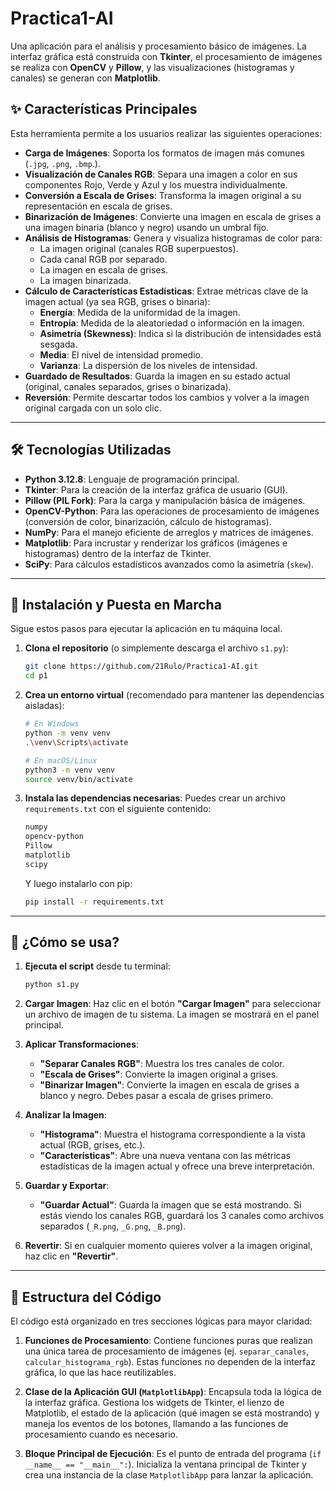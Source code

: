 # Practica1-AI

Una aplicación para el análisis y procesamiento básico de imágenes. La interfaz gráfica está construida con **Tkinter**, el procesamiento de imágenes se realiza con **OpenCV** y **Pillow**, y las visualizaciones (histogramas y canales) se generan con **Matplotlib**.

## ✨ Características Principales

Esta herramienta permite a los usuarios realizar las siguientes operaciones:

  * **Carga de Imágenes**: Soporta los formatos de imagen más comunes (`.jpg`, `.png`, `.bmp`.).
  * **Visualización de Canales RGB**: Separa una imagen a color en sus componentes Rojo, Verde y Azul y los muestra individualmente.
  * **Conversión a Escala de Grises**: Transforma la imagen original a su representación en escala de grises.
  * **Binarización de Imágenes**: Convierte una imagen en escala de grises a una imagen binaria (blanco y negro) usando un umbral fijo.
  * **Análisis de Histogramas**: Genera y visualiza histogramas de color para:
      * La imagen original (canales RGB superpuestos).
      * Cada canal RGB por separado.
      * La imagen en escala de grises.
      * La imagen binarizada.
  * **Cálculo de Características Estadísticas**: Extrae métricas clave de la imagen actual (ya sea RGB, grises o binaria):
      * **Energía**: Medida de la uniformidad de la imagen.
      * **Entropía**: Medida de la aleatoriedad o información en la imagen.
      * **Asimetría (Skewness)**: Indica si la distribución de intensidades está sesgada.
      * **Media**: El nivel de intensidad promedio.
      * **Varianza**: La dispersión de los niveles de intensidad.
  * **Guardado de Resultados**: Guarda la imagen en su estado actual (original, canales separados, grises o binarizada).
  * **Reversión**: Permite descartar todos los cambios y volver a la imagen original cargada con un solo clic.

-----

## 🛠️ Tecnologías Utilizadas

  * **Python 3.12.8**: Lenguaje de programación principal.
  * **Tkinter**: Para la creación de la interfaz gráfica de usuario (GUI).
  * **Pillow (PIL Fork)**: Para la carga y manipulación básica de imágenes.
  * **OpenCV-Python**: Para las operaciones de procesamiento de imágenes (conversión de color, binarización, cálculo de histogramas).
  * **NumPy**: Para el manejo eficiente de arreglos y matrices de imágenes.
  * **Matplotlib**: Para incrustar y renderizar los gráficos (imágenes e histogramas) dentro de la interfaz de Tkinter.
  * **SciPy**: Para cálculos estadísticos avanzados como la asimetría (`skew`).

-----

## 🚀 Instalación y Puesta en Marcha

Sigue estos pasos para ejecutar la aplicación en tu máquina local.

1.  **Clona el repositorio** (o simplemente descarga el archivo `s1.py`):

    ```bash
    git clone https://github.com/21Rulo/Practica1-AI.git
    cd p1
    ```

2.  **Crea un entorno virtual** (recomendado para mantener las dependencias aisladas):

    ```bash
    # En Windows
    python -m venv venv
    .\venv\Scripts\activate

    # En macOS/Linux
    python3 -m venv venv
    source venv/bin/activate
    ```

3.  **Instala las dependencias necesarias**:
    Puedes crear un archivo `requirements.txt` con el siguiente contenido:

    ```txt
    numpy
    opencv-python
    Pillow
    matplotlib
    scipy
    ```

    Y luego instalarlo con pip:

    ```bash
    pip install -r requirements.txt
    ```

-----

## 📖 ¿Cómo se usa?

1.  **Ejecuta el script** desde tu terminal:

    ```bash
    python s1.py
    ```

2.  **Cargar Imagen**: Haz clic en el botón **"Cargar Imagen"** para seleccionar un archivo de imagen de tu sistema. La imagen se mostrará en el panel principal.

3.  **Aplicar Transformaciones**:

      * **"Separar Canales RGB"**: Muestra los tres canales de color.
      * **"Escala de Grises"**: Convierte la imagen original a grises.
      * **"Binarizar Imagen"**: Convierte la imagen en escala de grises a blanco y negro. Debes pasar a escala de grises primero.

4.  **Analizar la Imagen**:

      * **"Histograma"**: Muestra el histograma correspondiente a la vista actual (RGB, grises, etc.).
      * **"Características"**: Abre una nueva ventana con las métricas estadísticas de la imagen actual y ofrece una breve interpretación.

5.  **Guardar y Exportar**:

      * **"Guardar Actual"**: Guarda la imagen que se está mostrando. Si estás viendo los canales RGB, guardará los 3 canales como archivos separados (`_R.png`, `_G.png`, `_B.png`).

6.  **Revertir**: Si en cualquier momento quieres volver a la imagen original, haz clic en **"Revertir"**.

-----

## 📁 Estructura del Código

El código está organizado en tres secciones lógicas para mayor claridad:

1.  **Funciones de Procesamiento**: Contiene funciones puras que realizan una única tarea de procesamiento de imágenes (ej. `separar_canales`, `calcular_histograma_rgb`). Estas funciones no dependen de la interfaz gráfica, lo que las hace reutilizables.

2.  **Clase de la Aplicación GUI (`MatplotlibApp`)**: Encapsula toda la lógica de la interfaz gráfica. Gestiona los widgets de Tkinter, el lienzo de Matplotlib, el estado de la aplicación (qué imagen se está mostrando) y maneja los eventos de los botones, llamando a las funciones de procesamiento cuando es necesario.

3.  **Bloque Principal de Ejecución**: Es el punto de entrada del programa (`if __name__ == "__main__":`). Inicializa la ventana principal de Tkinter y crea una instancia de la clase `MatplotlibApp` para lanzar la aplicación.
